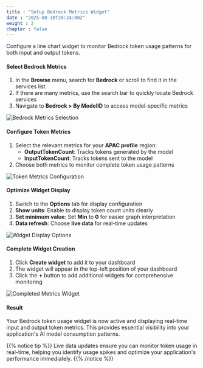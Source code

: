 ```yaml
---
title : "Setup Bedrock Metrics Widget"
date : "2025-08-10T20:24:00Z"
weight : 2
chapter : false
---
```


Configure a line chart widget to monitor Bedrock token usage patterns for both input and output tokens.

#### Select Bedrock Metrics

1. In the **Browse** menu, search for **Bedrock** or scroll to find it in the services list
2. If there are many metrics, use the search bar to quickly locate Bedrock services
3. Navigate to **Bedrock > By ModelID** to access model-specific metrics

![Bedrock Metrics Selection](/images/11/11-4.png?featherlight=false&width=90pc)

#### Configure Token Metrics

1. Select the relevant metrics for your **APAC profile** region:
   - **OutputTokenCount**: Tracks tokens generated by the model
   - **InputTokenCount**: Tracks tokens sent to the model
2. Choose both metrics to monitor complete token usage patterns

![Token Metrics Configuration](/images/11/11-5.png?featherlight=false&width=90pc)

#### Optimize Widget Display

1. Switch to the **Options** tab for display configuration
2. **Show units**: Enable to display token count units clearly
3. **Set minimum value**: Set **Min** to **0** for easier graph interpretation
4. **Data refresh**: Choose **live data** for real-time updates

![Widget Display Options](/images/11/11-6.png?featherlight=false&width=90pc)

#### Complete Widget Creation

1. Click **Create widget** to add it to your dashboard
2. The widget will appear in the top-left position of your dashboard
3. Click the **+** button to add additional widgets for comprehensive monitoring

![Completed Metrics Widget](/images/11/11-7.png?featherlight=false&width=90pc)

#### Result

Your Bedrock token usage widget is now active and displaying real-time input and output token metrics. This provides essential visibility into your application's AI model consumption patterns.

{{% notice tip %}}
Live data updates ensure you can monitor token usage in real-time, helping you identify usage spikes and optimize your application's performance immediately.
{{% /notice %}}
